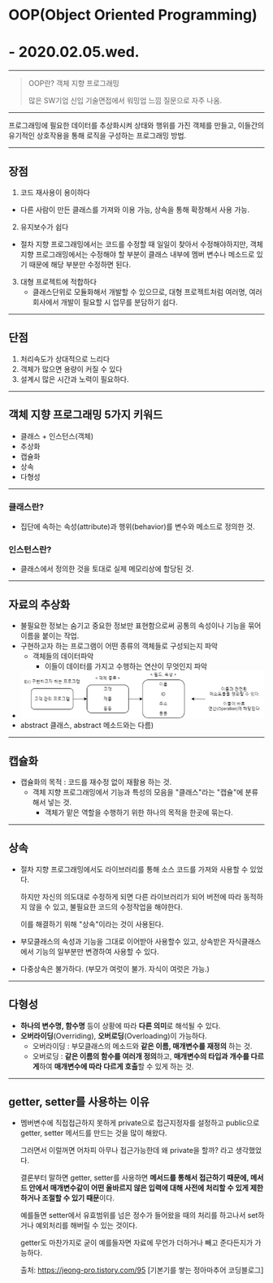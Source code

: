 # 		OOP(Object Oriented Programming)

# 		- 2020.02.05.wed.

---

> OOP란?  객체 지향 프로그래밍
>
> 많은 SW기업 신입 기술면접에서 워밍업 느낌 질문으로 자주 나옴.

---

프로그래밍에 필요한 데이터를 추상화시켜 상태와 행위를 가진 객체를 만들고, 이들간의 유기적인 상호작용을 통해 로직을 구성하는 프로그래밍 방법.

---

## 		장점

1.  코드 재사용이 용이하다
   - 다른 사람이 만든 클래스를 가져와 이용 가능, 상속을 통해 확장해서 사용 가능.
2.  유지보수가 쉽다
   - 절차 지향 프로그래밍에서는 코드를 수정할 때 일일이 찾아서 수정해야하지만, 객체 지향 프로그래밍에서는 수정해야 할 부분이 클래스 내부에 멤버 변수나 메소드로 있기 때문에 해당 부분만 수정하면 된다.
3. 대형 프로젝트에 적합하다
   -  클래스단위로 모듈화해서 개발할 수 있으므로, 대형 프로젝트처럼 여러명, 여러회사에서 개발이 필요할 시 업무를 분담하기 쉽다.

---

## 		단점

1. 처리속도가 상대적으로 느리다
2. 객체가 많으면 용량이 커질 수 있다
3. 설계시 많은 시간과 노력이 필요하다.

---

## 		객체 지향 프로그래밍 5가지 키워드

-  클래스 + 인스턴스(객체)
-  추상화
-  캡슐화
-  상속
-  다형성

---

### 		클래스란?

- 집단에 속하는 속성(attribute)과 행위(behavior)를 변수와 메소드로 정의한 것.

### 인스턴스란?

- 클래스에서 정의한 것을 토대로 실제 메모리상에 할당된 것.

---

## 		자료의 추상화

- 불필요한 정보는 숨기고 중요한 정보만 표현함으로써 공통의 속성이나 기능을 묶어 이름을 붙이는 작업.
- 구현하고자 하는 프로그램이 어떤 종류의 객체들로 구성되는지 파악
  - 객체들의 데이터파악
    - 이들이 데이터를 가지고 수행하는 연산이 무엇인지 파악
-  ![dataAbstraction](OOP(Object_Oriented_Programming).assets/dataAbstraction.jpg)
- abstract 클래스, abstract 메소드와는 다름)

---

## 		캡슐화

- 캡슐화의 목적 : 코드를 재수정 없이 재활용 하는 것.
  - 객체 지향 프로그래밍에서 기능과 특성의 모음을 "클래스"라는 "캡슐"에 분류해서 넣는 것.
    - 객체가 맡은 역할을 수행하기 위한 하나의 목적을 한곳에 묶는다.

---

## 		상속

- 절차 지향 프로그래밍에서도 라이브러리를 통해 소스 코드를 가져와 사용할 수 있었다. 

  하지만 자신의 의도대로 수정하게 되면 다른 라이브러리가 되어 버전에 따라 동적하지 않을 수 있고, 불필요한 코드의 수정작업을 해야한다.

  이를 해결하기 위해 "상속"이라는 것이 사용된다.

- 부모클래스의 속성과 기능을 그대로 이어받아 사용할수 있고, 상속받은 자식클래스에서 기능의 일부분만 변경하여 사용할 수 있다.

- 다중상속은 불가하다. (부모가 여럿이 불가. 자식이 여럿은 가능.)

---

## 		다형성

- **하나의 변수명, 함수명** 등이 상황에 따라 **다른 의미**로 해석될 수 있다.
- **오버라이딩**(Overriding), **오버로딩**(Overloading)이 가능하다.
  - 오버라이딩 : 부모클래스의 메소드와 **같은 이름, 매개변수를 재정의** 하는 것.
  - 오버로딩 : **같은 이름의 함수를 여러개 정의**하고, **매개변수의 타입과 개수를 다르게**하여 **매개변수에 따라 다르게 호출**할 수 있게 하는 것.

---







## 		getter, setter를 사용하는 이유

- 멤버변수에 직접접근하지 못하게 private으로 접근지정자를 설정하고 public으로 getter, setter 메서드를 만드는 것을 많이 해왔다.

  그러면서 이럴꺼면 어차피 아무나 접근가능한데 왜 private을 할까? 라고 생각했었다.

  결론부터 말하면 getter, setter를 사용하면 **메서드를 통해서 접근하기 때문에, 메서드 안에서 매개변수같이 어떤 올바르지 않은 입력에 대해 사전에 처리할 수 있게 제한하거나 조절할 수 있기 때문**이다.

  예를들면 setter에서 유효범위를 넘은 정수가 들어왔을 때의 처리를 하고나서 set하거나 예외처리를 해버릴 수 있는 것이다.

  getter도 마찬가지로 굳이 예를들자면 자료에 무언가 더하거나 빼고 준다든지가 가능하다.

  

  출처: https://jeong-pro.tistory.com/95 [기본기를 쌓는 정아마추어 코딩블로그]

